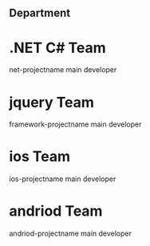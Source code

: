 ## Department
# .NET C# Team
net-projectname
  main
  developer
# jquery Team
framework-projectname
  main
  developer
# ios Team
ios-projectname
  main
  developer
# andriod Team 
andriod-projectname
  main
  developer
